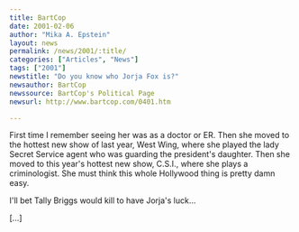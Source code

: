 ```yaml
---
title: BartCop
date: 2001-02-06
author: "Mika A. Epstein"
layout: news
permalink: /news/2001/:title/
categories: ["Articles", "News"]
tags: ["2001"]
newstitle: "Do you know who Jorja Fox is?"
newsauthor: BartCop
newssource: BartCop's Political Page
newsurl: http://www.bartcop.com/0401.htm

---
```

First time I remember seeing her was as a doctor or ER. Then she moved to the hottest new show of last year, West Wing, where she played the lady Secret Service agent who was guarding the president's daughter. Then she moved to this year's hottest new show, C.S.I., where she plays a criminologist. She must think this whole Hollywood thing is pretty damn easy.

I'll bet Tally Briggs would kill to have Jorja's luck...

[...]


